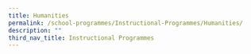 ```yaml
---
title: Humanities
permalink: /school-programmes/Instructional-Programmes/Humanities/
description: ""
third_nav_title: Instructional Programmes
---
```

